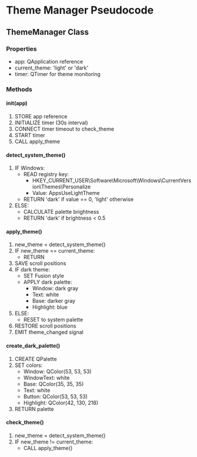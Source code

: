 # Theme Manager Pseudocode

## ThemeManager Class

### Properties
- app: QApplication reference
- current_theme: 'light' or 'dark'
- timer: QTimer for theme monitoring

### Methods

#### __init__(app)
1. STORE app reference
2. INITIALIZE timer (30s interval)
3. CONNECT timer timeout to check_theme
4. START timer
5. CALL apply_theme

#### detect_system_theme()
1. IF Windows:
   - READ registry key:
     - HKEY_CURRENT_USER\Software\Microsoft\Windows\CurrentVersion\Themes\Personalize
     - Value: AppsUseLightTheme
   - RETURN 'dark' if value == 0, 'light' otherwise
2. ELSE:
   - CALCULATE palette brightness
   - RETURN 'dark' if brightness < 0.5

#### apply_theme()
1. new_theme = detect_system_theme()
2. IF new_theme == current_theme:
   - RETURN
3. SAVE scroll positions
4. IF dark theme:
   - SET Fusion style
   - APPLY dark palette:
     - Window: dark gray
     - Text: white
     - Base: darker gray
     - Highlight: blue
5. ELSE:
   - RESET to system palette
6. RESTORE scroll positions
7. EMIT theme_changed signal

#### create_dark_palette()
1. CREATE QPalette
2. SET colors:
   - Window: QColor(53, 53, 53)
   - WindowText: white
   - Base: QColor(35, 35, 35)
   - Text: white
   - Button: QColor(53, 53, 53)
   - Highlight: QColor(42, 130, 218)
3. RETURN palette

#### check_theme()
1. new_theme = detect_system_theme()
2. IF new_theme != current_theme:
   - CALL apply_theme()